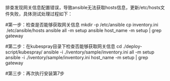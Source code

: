 排查发现网关信息配置错误，导致ansible无法获取hosts信息，更新/etc/hosts文件失败，具体测试处理过程如下：

#第一步：检查是否能够获取网关信息
    mkdir -p /etc/ansible
    cp inventory.ini  /etc/ansible/hosts
    ansible all -m setup
    ansible host_name -m setup | grep gateway
    
#第二步：在kubespray目录下检查否能够获取网关信息
    cd ./deploy-script/kubespray/
    ansible -i ./iventory/sample/inventory.ini all -m setup 
    ansible -i ./iventory/sample/inventory.ini host_name -m setup | grep gateway
    
#第三步：再次执行安装第7步
